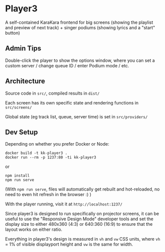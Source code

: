 # Player3

A self-contained KaraKara frontend for big screens (showing the
playlist and preview of next track) + singer podiums (showing
lyrics and a "start" button)

## Admin Tips

Double-click the player to show the options window, where you can
set a custom server / change queue ID / enter Podium mode / etc.

## Architecture

Source code in `src/`, compiled results in `dist/`

Each screen has its own specific state and rendering functions in `src/screens/`

Global state (eg track list, queue, server time) is set in `src/providers/`

## Dev Setup

Depending on whether you prefer Docker or Node:

```
docker build -t kk-player3 .
docker run --rm -p 1237:80 -ti kk-player3
```

or

```
npm install
npm run serve
```

(With `npm run serve`, files will automatically get rebuilt and
hot-reloaded, no need to even hit refresh in the browser :) )

With the player running, visit it at `http://localhost:1237/`

Since player3 is designed to run specifically on projector screens,
it can be useful to use the "Responsive Design Mode" developer tools
and set the display size to either 480x360 (4:3) or 640:360 (16:9) to
ensure that the layout works on either ratio.

Everything in player3's design is measured in `vh` and `vw` CSS units,
where `vh` = 1% of visible displayport height and `vw` is the same for
width.
